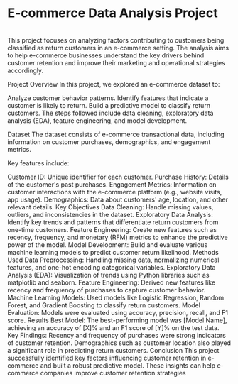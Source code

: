 # E-commerce Data Analysis Project
<br>
This project focuses on analyzing factors contributing to customers being classified as return customers in an e-commerce setting. The analysis aims to help e-commerce businesses understand the key drivers behind customer retention and improve their marketing and operational strategies accordingly.

Project Overview
In this project, we explored an e-commerce dataset to:

Analyze customer behavior patterns.
Identify features that indicate a customer is likely to return.
Build a predictive model to classify return customers.
The steps followed include data cleaning, exploratory data analysis (EDA), feature engineering, and model development.

Dataset
The dataset consists of e-commerce transactional data, including information on customer purchases, demographics, and engagement metrics.

Key features include:

Customer ID: Unique identifier for each customer.
Purchase History: Details of the customer's past purchases.
Engagement Metrics: Information on customer interactions with the e-commerce platform (e.g., website visits, app usage).
Demographics: Data about customers' age, location, and other relevant details.
Key Objectives
Data Cleaning: Handle missing values, outliers, and inconsistencies in the dataset.
Exploratory Data Analysis: Identify key trends and patterns that differentiate return customers from one-time customers.
Feature Engineering: Create new features such as recency, frequency, and monetary (RFM) metrics to enhance the predictive power of the model.
Model Development: Build and evaluate various machine learning models to predict customer return likelihood.
Methods Used
Data Preprocessing: Handling missing data, normalizing numerical features, and one-hot encoding categorical variables.
Exploratory Data Analysis (EDA): Visualization of trends using Python libraries such as matplotlib and seaborn.
Feature Engineering: Derived new features like recency and frequency of purchases to capture customer behavior.
Machine Learning Models: Used models like Logistic Regression, Random Forest, and Gradient Boosting to classify return customers.
Model Evaluation: Models were evaluated using accuracy, precision, recall, and F1 score.
Results
Best Model: The best-performing model was [Model Name], achieving an accuracy of [X]% and an F1 score of [Y]% on the test data.
Key Findings:
Recency and frequency of purchases were strong indicators of customer retention.
Demographics such as customer location also played a significant role in predicting return customers.
Conclusion
This project successfully identified key factors influencing customer retention in e-commerce and built a robust predictive model. These insights can help e-commerce companies improve customer retention strategies

